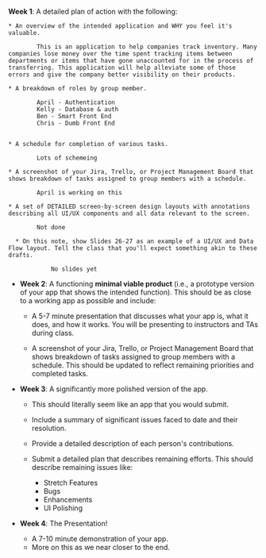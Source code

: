 **Week 1**: A detailed plan of action with the following:

    * An overview of the intended application and WHY you feel it's valuable.

			This is an application to help companies track inventory. Many companies lose money over the time spent tracking items between departments or items that have gone unaccounted for in the process of transferring. This application will help alleviate some of those errors and give the company better visibility on their products.

    * A breakdown of roles by group member.

			April - Authentication
			Kelly - Database & auth
			Ben - Smart Front End
			Chris - Dumb Front End


    * A schedule for completion of various tasks.

			Lots of schemeing

    * A screenshot of your Jira, Trello, or Project Management Board that shows breakdown of tasks assigned to group members with a schedule.

			April is working on this

    * A set of DETAILED screen-by-screen design layouts with annotations describing all UI/UX components and all data relevant to the screen.

			Not done

      * On this note, show Slides 26-27 as an example of a UI/UX and Data Flow layout. Tell the class that you'll expect something akin to these drafts.

				No slides yet

  * **Week 2**: A functioning **minimal viable product** (i.e., a prototype version of your app that shows the intended function). This should be as close to a working app as possible and include:

    * A 5-7 minute presentation that discusses what your app is, what it does, and how it works. You will be presenting to instructors and TAs during class.

    * A screenshot of your Jira, Trello, or Project Management Board that shows breakdown of tasks assigned to group members with a schedule. This should be updated to reflect remaining priorities and completed tasks.

  * **Week 3**: A significantly more polished version of the app.

    * This should literally seem like an app that you would submit.

    * Include a summary of significant issues faced to date and their resolution.

    * Provide a detailed description of each person's contributions.

    * Submit a detailed plan that describes remaining efforts. This should describe remaining issues like:
      * Stretch Features
      * Bugs
      * Enhancements
      * UI Polishing

  * **Week 4**: The Presentation!
    * A 7-10 minute demonstration of your app.
    * More on this as we near closer to the end.